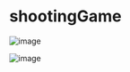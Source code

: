 # shootingGame

![image](https://user-images.githubusercontent.com/100067849/215097198-356a86ee-2f58-4ed7-bf51-dd7ff2431ba3.png)

![image](https://user-images.githubusercontent.com/100067849/215097061-1ea4779c-bf7b-46bd-b6aa-43aba8eeda70.png)
